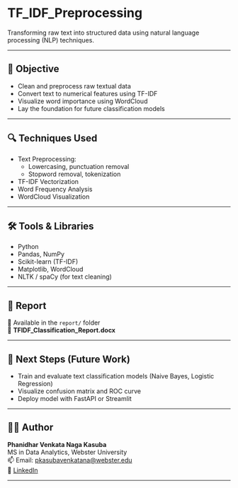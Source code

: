 # TF_IDF_Preprocessing
Transforming raw text into structured data using natural language processing (NLP) techniques.

---

## 📌 Objective

- Clean and preprocess raw textual data
- Convert text to numerical features using TF-IDF
- Visualize word importance using WordCloud
- Lay the foundation for future classification models

---

## 🔍 Techniques Used

- Text Preprocessing:
  - Lowercasing, punctuation removal
  - Stopword removal, tokenization
- TF-IDF Vectorization
- Word Frequency Analysis
- WordCloud Visualization

---

## 🛠️ Tools & Libraries

- Python
- Pandas, NumPy
- Scikit-learn (TF-IDF)
- Matplotlib, WordCloud
- NLTK / spaCy (for text cleaning)

---

## 📄 Report

📁 Available in the `report/` folder  
📄 **TFIDF_Classification_Report.docx**

---

## 🚀 Next Steps (Future Work)

- Train and evaluate text classification models (Naive Bayes, Logistic Regression)
- Visualize confusion matrix and ROC curve
- Deploy model with FastAPI or Streamlit

---

## 👨‍💻 Author

**Phanidhar Venkata Naga Kasuba**  
MS in Data Analytics, Webster University  
📫 Email: pkasubavenkatana@webster.edu  
🔗 [LinkedIn](www.linkedin.com/in/phanidhar-kasuba-venkata-naga)

---
